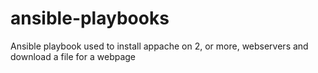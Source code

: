 # ansible-playbooks
Ansible playbook used to install appache on 2, or more, webservers and download a file for a webpage
